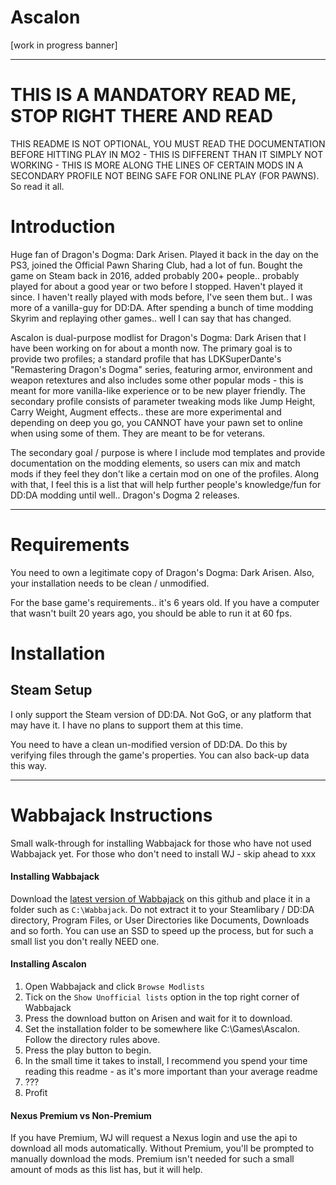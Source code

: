 # Ascalon

[work in progress banner]

---

# THIS IS A MANDATORY READ ME, STOP RIGHT THERE AND READ

THIS README IS NOT OPTIONAL, YOU MUST READ THE DOCUMENTATION BEFORE HITTING PLAY IN MO2 - THIS IS DIFFERENT THAN IT SIMPLY NOT WORKING - THIS IS MORE ALONG THE LINES OF CERTAIN MODS IN A SECONDARY PROFILE NOT BEING SAFE FOR ONLINE PLAY (FOR PAWNS). So read it all.

# Introduction

Huge fan of Dragon's Dogma: Dark Arisen. Played it back in the day on the PS3, joined the Official Pawn Sharing Club, had a lot of fun. Bought the game on Steam back in 2016, added probably 200+ people.. probably played for about a good year or two before I stopped. Haven't played it since. I haven't really played with mods before, I've seen them but.. I was more of a vanilla-guy for DD:DA. After spending a bunch of time modding Skyrim and replaying other games.. well I can say that has changed.

Ascalon is dual-purpose modlist for Dragon's Dogma: Dark Arisen that I have been working on for about a month now. The primary goal is to provide two profiles; a standard profile that has LDKSuperDante's "Remastering Dragon's Dogma" series, featuring armor, environment and weapon retextures and also includes some other popular mods - this is meant for more vanilla-like experience or to be new player friendly. The secondary profile consists of parameter tweaking mods like Jump Height, Carry Weight, Augment effects.. these are more experimental and depending on deep you go, you CANNOT have your pawn set to online when using some of them. They are meant to be for veterans.

The secondary goal / purpose is where I include mod templates and provide documentation on the modding elements, so users can mix and match mods if they feel they don't like a certain mod on one of the profiles. Along with that, I feel this is a list that will help further people's knowledge/fun for DD:DA modding until well.. Dragon's Dogma 2 releases.

---

# Requirements

You need to own a legitimate copy of Dragon's Dogma: Dark Arisen. Also, your installation needs to be clean / unmodified. 

For the base game's requirements.. it's 6 years old. If you have a computer that wasn't built 20 years ago, you should be able to run it at 60 fps.

# Installation

## Steam Setup

I only support the Steam version of DD:DA. Not GoG, or any platform that may have it. I have no plans to support them at this time.

You need to have a clean un-modified version of DD:DA. Do this by verifying files through the game's properties. You can also back-up data this way. 

---

# Wabbajack Instructions

Small walk-through for installing Wabbajack for those who have not used Wabbajack yet. For those who don't need to install WJ - skip ahead to xxx

#### Installing Wabbajack

Download the [latest version of Wabbajack]((https://github.com/wabbajack-tools/wabbajack/releases)) on this github and place it in a folder such as `C:\Wabbajack`. Do not extract it to your Steamlibary / DD:DA directory, Program Files, or User Directories like Documents, Downloads and so forth. You can use an SSD to speed up the process, but for such a small list you don't really NEED one.

#### Installing Ascalon 

1. Open Wabbajack and click `Browse Modlists`
2. Tick on the `Show Unofficial lists` option in the top right corner of Wabbajack
3. Press the download button on Arisen and wait for it to download.
4. Set the installation folder to be somewhere like C:\Games\Ascalon. Follow the directory rules above.
5. Press the play button to begin.
6. In the small time it takes to install, I recommend you spend your time reading this readme - as it's more important than your average readme
7. ???
8. Profit

#### Nexus Premium vs Non-Premium

If you have Premium, WJ will request a Nexus login and use the api to download all mods automatically. Without Premium, you'll be prompted to manually download the mods. Premium isn't needed for such a small amount of mods as this list has, but it will help.


